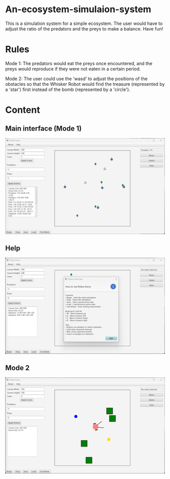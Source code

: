 # An-ecosystem-simulaion-system
This is a simulation system for a simple ecosystem. The user would have to adjust the ratio of the predators and the preys to make a balance. Have fun!

# Rules
Mode 1: The predators would eat the preys once encountered, and the preys would reproduce if they were not eaten in a certain period. 

Mode 2: The user could use the 'wasd' to adjust the positions of the obstacles so that the Whisker Robot would find the treasure (represented by a 'star') first instead of the bomb (represented by a 'circle').

# Content
## Main interface (Mode 1)
![Main Interface](https://github.com/Asuka008/An-ecosystem-simulaion-system/blob/main/Image/Fig2.png)
## Help
![Help](https://github.com/Asuka008/An-ecosystem-simulaion-system/blob/main/Image/fig1.png)
## Mode 2
![Mode2](https://github.com/Asuka008/An-ecosystem-simulaion-system/blob/main/Image/Fig3.png)
